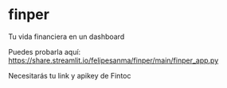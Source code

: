 # finper
Tu vida financiera en un dashboard

Puedes probarla aquí: https://share.streamlit.io/felipesanma/finper/main/finper_app.py

Necesitarás tu link y apikey de Fintoc
